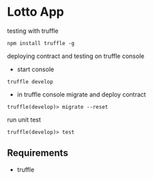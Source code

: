 # Lotto App

testing with truffle 

```
npm install truffle -g 
```

deploying contract and testing on truffle console 

- start console

```
truffle develop
```

- in truffle console migrate and deploy contract

```
truffle(develop)> migrate --reset
```

run unit test

```
truffle(develop)> test
```

## Requirements 

- truffle 



